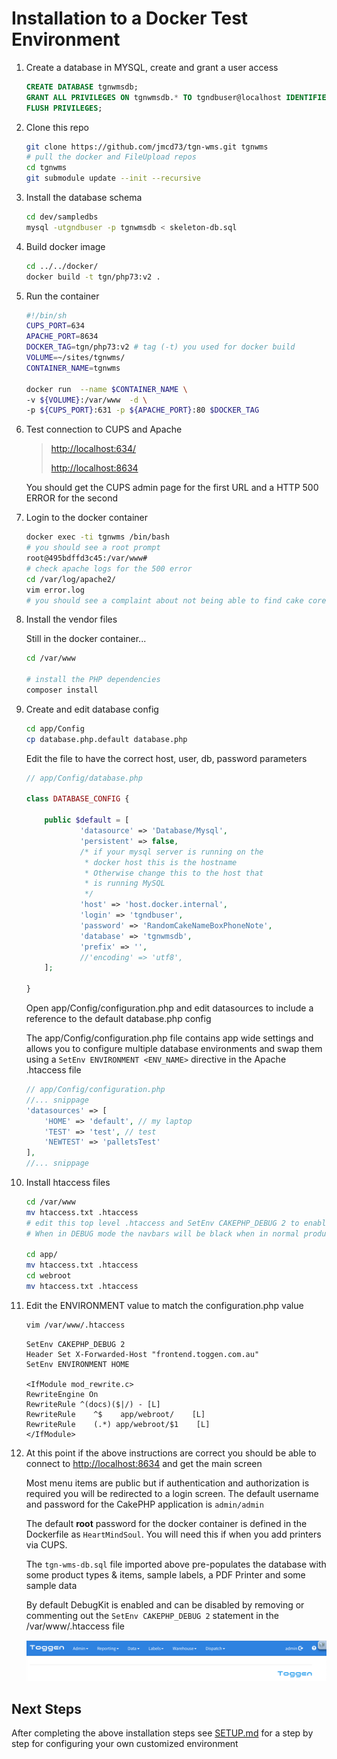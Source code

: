 # Installation to a Docker Test Environment

1. Create a database in MYSQL, create and grant a user access
   ```sql
   CREATE DATABASE tgnwmsdb;
   GRANT ALL PRIVILEGES ON tgnwmsdb.* TO tgndbuser@localhost IDENTIFIED BY 'RandomCakeNameBoxPhoneNote';
   FLUSH PRIVILEGES;
   ```
2. Clone this repo
   ```sh
   git clone https://github.com/jmcd73/tgn-wms.git tgnwms
   # pull the docker and FileUpload repos
   cd tgnwms
   git submodule update --init --recursive
   ```
3. Install the database schema
   ```sh
   cd dev/sampledbs
   mysql -utgndbuser -p tgnwmsdb < skeleton-db.sql
   ```
4. Build docker image
   ```sh
   cd ../../docker/
   docker build -t tgn/php73:v2 .
   ```
5. Run the container

   ```sh
   #!/bin/sh
   CUPS_PORT=634
   APACHE_PORT=8634
   DOCKER_TAG=tgn/php73:v2 # tag (-t) you used for docker build
   VOLUME=~/sites/tgnwms/
   CONTAINER_NAME=tgnwms

   docker run  --name $CONTAINER_NAME \
   -v ${VOLUME}:/var/www  -d \
   -p ${CUPS_PORT}:631 -p ${APACHE_PORT}:80 $DOCKER_TAG
   ```

6. Test connection to CUPS and Apache

   > [http://localhost:634/](http://localhost:634/)
   >
   > [http://localhost:8634](http://localhost:8634)

   You should get the CUPS admin page for the first URL and a HTTP 500 ERROR for the second

7. Login to the docker container
   ```sh
   docker exec -ti tgnwms /bin/bash
   # you should see a root prompt
   root@495bdffd3c45:/var/www#
   # check apache logs for the 500 error
   cd /var/log/apache2/
   vim error.log
   # you should see a complaint about not being able to find cake core
   ```
8. Install the vendor files

   Still in the docker container...

   ```sh
   cd /var/www

   # install the PHP dependencies
   composer install
   ```

9. Create and edit database config

   ```sh
   cd app/Config
   cp database.php.default database.php
   ```

   Edit the file to have the correct host, user, db, password parameters

   ```php
   // app/Config/database.php

   class DATABASE_CONFIG {

       public $default = [
               'datasource' => 'Database/Mysql',
               'persistent' => false,
               /* if your mysql server is running on the
                * docker host this is the hostname
                * Otherwise change this to the host that
                * is running MySQL
                */
               'host' => 'host.docker.internal',
               'login' => 'tgndbuser',
               'password' => 'RandomCakeNameBoxPhoneNote',
               'database' => 'tgnwmsdb',
               'prefix' => '',
               //'encoding' => 'utf8',
       ];

   }
   ```

   Open app/Config/configuration.php and edit datasources to include a reference to the default database.php config

   The app/Config/configuration.php file contains app wide settings and allows you to configure multiple database environments and swap them using a `SetEnv ENVIRONMENT <ENV_NAME>` directive in the Apache .htaccess file

   ```php
   // app/Config/configuration.php
   //... snippage
   'datasources' => [
       'HOME' => 'default', // my laptop
       'TEST' => 'test', // test
       'NEWTEST' => 'palletsTest'
   ],
   //... snippage
   ```

10. Install htaccess files

    ```sh
    cd /var/www
    mv htaccess.txt .htaccess
    # edit this top level .htaccess and SetEnv CAKEPHP_DEBUG 2 to enable DebugKit or 0 to disable
    # When in DEBUG mode the navbars will be black when in normal production mode the navbars will be blue

    cd app/
    mv htaccess.txt .htaccess
    cd webroot
    mv htaccess.txt .htaccess
    ```

11. Edit the ENVIRONMENT value to match the configuration.php value

    ```sh
    vim /var/www/.htaccess
    ```

    ```apacheconf
    SetEnv CAKEPHP_DEBUG 2
    Header Set X-Forwarded-Host "frontend.toggen.com.au"
    SetEnv ENVIRONMENT HOME

    <IfModule mod_rewrite.c>
    RewriteEngine On
    RewriteRule ^(docs)($|/) - [L]
    RewriteRule    ^$    app/webroot/    [L]
    RewriteRule    (.*) app/webroot/$1    [L]
    </IfModule>
    ```

12. At this point if the above instructions are correct you should be able to connect to [http://localhost:8634](http://localhost:8634) and get the main screen

    Most menu items are public but if authentication and authorization is required you will be redirected to a login screen. The default username and password for the CakePHP application is `admin/admin`

    The default **root** password for the docker container is defined in the Dockerfile as `HeartMindSoul`. You will need this if when you add printers via CUPS.

    The `tgn-wms-db.sql` file imported above pre-populates the database with some product types & items, sample labels, a PDF Printer and some sample data

    By default DebugKit is enabled and can be disabled by removing or commenting out the `SetEnv CAKEPHP_DEBUG 2` statement in the /var/www/.htaccess file

    ![Home Screen](images/010-main.png)

## Next Steps

After completing the above installation steps see [SETUP.md](SETUP.md) for a step by step for configuring your own customized environment
